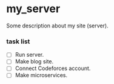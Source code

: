 # my_server
Some description about my site (server).

### task list
- [ ] Run server.
- [ ] Make blog site.
- [ ] Connect Codeforces account.
- [ ] Make microservices.
